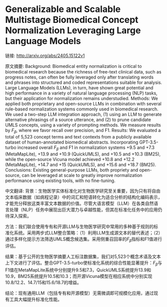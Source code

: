 # Generalizable and Scalable Multistage Biomedical Concept Normalization Leveraging Large Language Models

链接: http://arxiv.org/abs/2405.15122v1

原文摘要:
Background: Biomedical entity normalization is critical to biomedical
research because the richness of free-text clinical data, such as progress
notes, can often be fully leveraged only after translating words and phrases
into structured and coded representations suitable for analysis. Large Language
Models (LLMs), in turn, have shown great potential and high performance in a
variety of natural language processing (NLP) tasks, but their application for
normalization remains understudied.
  Methods: We applied both proprietary and open-source LLMs in combination with
several rule-based normalization systems commonly used in biomedical research.
We used a two-step LLM integration approach, (1) using an LLM to generate
alternative phrasings of a source utterance, and (2) to prune candidate UMLS
concepts, using a variety of prompting methods. We measure results by
$F_{\beta}$, where we favor recall over precision, and F1.
  Results: We evaluated a total of 5,523 concept terms and text contexts from a
publicly available dataset of human-annotated biomedical abstracts.
Incorporating GPT-3.5-turbo increased overall $F_{\beta}$ and F1 in
normalization systems +9.5 and +7.3 (MetaMapLite), +13.9 and +10.9 (QuickUMLS),
and +10.5 and +10.3 (BM25), while the open-source Vicuna model achieved +10.8
and +12.2 (MetaMapLite), +14.7 and +15 (QuickUMLS), and +15.6 and +18.7 (BM25).
  Conclusions: Existing general-purpose LLMs, both propriety and open-source,
can be leveraged at scale to greatly improve normalization performance using
existing tools, with no fine-tuning.

中文翻译:
背景：生物医学实体标准化对生物医学研究至关重要，因为只有将自由文本临床数据（如病程记录）中的词汇和短语转化为适合分析的结构化编码表示，才能充分释放这类丰富文本数据的价值。尽管大语言模型（LLM）在各类自然语言处理（NLP）任务中展现出巨大潜力与卓越性能，但其在标准化任务中的应用仍待深入探索。

方法：我们联合使用专有和开源LLM与生物医学研究中常用的多种基于规则的标准化系统。采用两步式LLM整合策略：（1）利用LLM生成源文本的替代表述；（2）通过多样化提示方法筛选UMLS概念候选集。采用侧重召回率的$F_{\beta}$指标和F1值进行评估。

结果：基于公开的生物医学摘要人工标注数据集，我们对5,523个概念术语及文本上下文进行了评估。整合GPT-3.5-turbo使标准化系统的综合性能显著提升：$F_{\beta}$与F1值在MetaMapLite系统中分别提升9.5和7.3，QuickUMLS系统提升13.9和10.9，BM25系统提升10.5和10.3；而开源Vicuna模型在相应系统中分别实现10.8/12.2、14.7/15和15.6/18.7的增益。

结论：现有通用LLM（包括专有和开源模型）无需微调即可规模化应用，通过现有工具大幅提升标准化性能。

